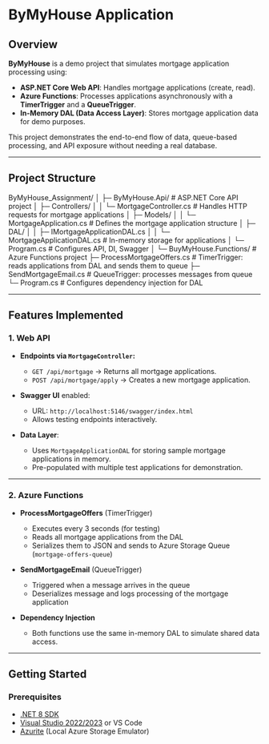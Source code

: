 # ByMyHouse Application

## Overview
**ByMyHouse** is a demo project that simulates mortgage application processing using:

- **ASP.NET Core Web API**: Handles mortgage applications (create, read).  
- **Azure Functions**: Processes applications asynchronously with a **TimerTrigger** and a **QueueTrigger**.  
- **In-Memory DAL (Data Access Layer)**: Stores mortgage application data for demo purposes.  

This project demonstrates the end-to-end flow of data, queue-based processing, and API exposure without needing a real database.

---

## Project Structure

ByMyHouse_Assignment/
│
├─ ByMyHouse.Api/ # ASP.NET Core API project
│ ├─ Controllers/
│ │ └─ MortgageController.cs # Handles HTTP requests for mortgage applications
│ ├─ Models/
│ │ └─ MortgageApplication.cs # Defines the mortgage application structure
│ ├─ DAL/
│ │ ├─ IMortgageApplicationDAL.cs
│ │ └─ MortgageApplicationDAL.cs # In-memory storage for applications
│ └─ Program.cs # Configures API, DI, Swagger
│
└─ BuyMyHouse.Functions/ # Azure Functions project
├─ ProcessMortgageOffers.cs # TimerTrigger: reads applications from DAL and sends them to queue
├─ SendMortgageEmail.cs # QueueTrigger: processes messages from queue
└─ Program.cs # Configures dependency injection for DAL


---

## Features Implemented

### 1. Web API
- **Endpoints via `MortgageController`:**
  - `GET /api/mortgage` → Returns all mortgage applications.
  - `POST /api/mortgage/apply` → Creates a new mortgage application.  

- **Swagger UI** enabled:
  - URL: `http://localhost:5146/swagger/index.html`
  - Allows testing endpoints interactively.

- **Data Layer**:  
  - Uses `MortgageApplicationDAL` for storing sample mortgage applications in memory.  
  - Pre-populated with multiple test applications for demonstration.

---

### 2. Azure Functions
- **ProcessMortgageOffers** (TimerTrigger)
  - Executes every 3 seconds (for testing)  
  - Reads all mortgage applications from the DAL  
  - Serializes them to JSON and sends to Azure Storage Queue (`mortgage-offers-queue`)  

- **SendMortgageEmail** (QueueTrigger)
  - Triggered when a message arrives in the queue  
  - Deserializes message and logs processing of the mortgage application  

- **Dependency Injection**
  - Both functions use the same in-memory DAL to simulate shared data access.

---

## Getting Started

### Prerequisites
- [.NET 8 SDK](https://dotnet.microsoft.com/download)
- [Visual Studio 2022/2023](https://visualstudio.microsoft.com/) or VS Code
- [Azurite](https://github.com/Azure/Azurite) (Local Azure Storage Emulator)
